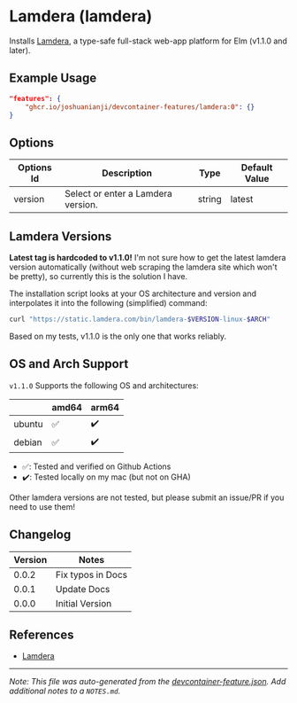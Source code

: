 
# Lamdera (lamdera)

Installs [Lamdera](https://dashboard.lamdera.app/), a type-safe full-stack web-app platform for Elm (v1.1.0 and later).

## Example Usage

```json
"features": {
    "ghcr.io/joshuanianji/devcontainer-features/lamdera:0": {}
}
```

## Options

| Options Id | Description | Type | Default Value |
|-----|-----|-----|-----|
| version | Select or enter a Lamdera version. | string | latest |

## Lamdera Versions

**Latest tag is hardcoded to v1.1.0!** I'm not sure how to get the latest lamdera version automatically (without web scraping the lamdera site which won't be pretty), so currently this is the solution I have.

The installation script looks at your OS architecture and version and interpolates it into the following (simplified) command:
```bash
curl "https://static.lamdera.com/bin/lamdera-$VERSION-linux-$ARCH"
```
Based on my tests, v1.1.0 is the only one that works reliably.

## OS and Arch Support

`v1.1.0` Supports the following OS and architectures:

|        | amd64 | arm64 |
| ------ | ----- | ----- |
| ubuntu | ✅     | ✔️     |
| debian | ✅     | ✔️     |

- ✅: Tested and verified on Github Actions
- ✔️: Tested locally on my mac (but not on GHA)

Other lamdera versions are not tested, but please submit an issue/PR if you need to use them!

## Changelog

| Version | Notes             |
| ------- | ----------------- |
| 0.0.2   | Fix typos in Docs |
| 0.0.1   | Update Docs       |
| 0.0.0   | Initial Version   |

## References

- [Lamdera](https://dashboard.lamdera.app/docs/download) 


---

_Note: This file was auto-generated from the [devcontainer-feature.json](https://github.com/joshuanianji/devcontainer-features/blob/main/src/lamdera/devcontainer-feature.json).  Add additional notes to a `NOTES.md`._
